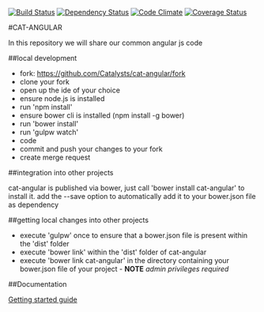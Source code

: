[![Build Status](https://travis-ci.org/Catalysts/cat-angular.svg)](https://travis-ci.org/Catalysts/cat-angular)
[![Dependency Status](https://gemnasium.com/Catalysts/cat-angular.svg)](https://gemnasium.com/Catalysts/cat-angular)
[![Code Climate](https://codeclimate.com/github/Catalysts/cat-angular/badges/gpa.svg)](https://codeclimate.com/github/Catalysts/cat-angular)
[![Coverage Status](https://coveralls.io/repos/Catalysts/cat-angular/badge.svg?branch=master&service=github)](https://coveralls.io/github/Catalysts/cat-angular?branch=master)

#CAT-ANGULAR

In this repository we will share our common angular js code


##local development

- fork: https://github.com/Catalysts/cat-angular/fork
- clone your fork
- open up the ide of your choice
- ensure node.js is installed
- run 'npm install'
- ensure bower cli is installed (npm install -g bower)
- run 'bower install'
- run 'gulpw watch'
- code
- commit and push your changes to your fork
- create merge request

##integration into other projects

cat-angular is published via bower, just call 'bower install cat-angular' to install it.
add the --save option to automatically add it to your bower.json file as dependency

##getting local changes into other projects
- execute 'gulpw' once to ensure that a bower.json file is present within the 'dist' folder
- execute 'bower link' within the 'dist' folder of cat-angular
- execute 'bower link cat-angular' in the directory containing your bower.json file of your project - **NOTE** _admin privileges required_


##Documentation

[Getting started guide](doc/getting-started.md)
